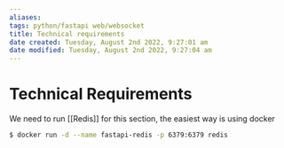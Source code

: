 ```yaml
---
aliases: 
tags: python/fastapi web/websocket
title: Technical requirements
date created: Tuesday, August 2nd 2022, 9:27:01 am
date modified: Tuesday, August 2nd 2022, 9:27:04 am
---
```


# Technical Requirements

We need to run [[Redis]] for this section, the easiest way is using docker

```bash
$ docker run -d --name fastapi-redis -p 6379:6379 redis
```